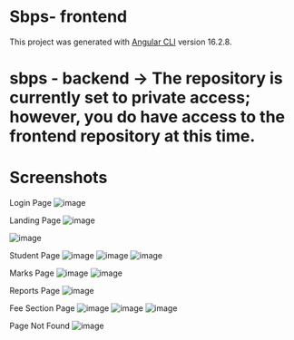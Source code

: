 # Sbps- frontend

This project was generated with [Angular CLI](https://github.com/angular/angular-cli) version 16.2.8.

# sbps - backend -> The repository is currently set to private access; however, you do have access to the frontend repository at this time.

# Screenshots
Login Page 
![image](https://github.com/dubeyadarsh/sbps_angular_ui/assets/75479397/28d637d9-a2ea-4aec-ada2-604cca0546ca)

Landing Page 
![image](https://github.com/dubeyadarsh/sbps_angular_ui/assets/75479397/68d40513-05da-4c30-9d66-58d9c4c8a9a3)

![image](https://github.com/dubeyadarsh/sbps_angular_ui/assets/75479397/cf700134-4374-4da2-8ec6-98b4cf7f96d1)

Student Page
![image](https://github.com/dubeyadarsh/sbps_angular_ui/assets/75479397/450bddad-7e2d-4742-8fa9-6526d92be478)
![image](https://github.com/dubeyadarsh/sbps_angular_ui/assets/75479397/831f4b92-bed0-4201-ac2c-69c6e7d5531d)
![image](https://github.com/dubeyadarsh/sbps_angular_ui/assets/75479397/d96dbeb7-e93c-48ef-9dfb-deece60a3304)

Marks Page
![image](https://github.com/dubeyadarsh/sbps_angular_ui/assets/75479397/65272433-3f92-441e-aff3-98d01c1317c6)
![image](https://github.com/dubeyadarsh/sbps_angular_ui/assets/75479397/30b37623-573a-4e7a-9f78-7b3a797a0b40)

Reports Page
![image](https://github.com/dubeyadarsh/sbps_angular_ui/assets/75479397/16cb4398-35f3-467b-83a0-56a01bc3bbbd)

Fee Section Page 
![image](https://github.com/dubeyadarsh/sbps_angular_ui/assets/75479397/3fa3ff3d-7aa1-4d25-8b03-d1f1c6b8b94b)
![image](https://github.com/dubeyadarsh/sbps_angular_ui/assets/75479397/4834b2fd-ca4a-472e-9e79-e8ff3b7114f1)
![image](https://github.com/dubeyadarsh/sbps_angular_ui/assets/75479397/ea714e71-d720-4bfc-a348-a43e3c27fbc6)

Page Not Found
![image](https://github.com/dubeyadarsh/sbps_angular_ui/assets/75479397/d2cf5c94-627b-4ab1-8cae-dcb8e25e3f83)












